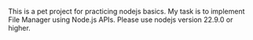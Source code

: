 This is a pet project for practicing nodejs basics. My task is to implement File Manager using Node.js APIs.
Please use nodejs version 22.9.0 or higher.
